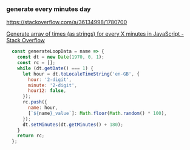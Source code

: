 ### generate every minutes day 


https://stackoverflow.com/a/36134998/1780700

[Generate array of times (as strings) for every X minutes in JavaScript - Stack Overflow](https://stackoverflow.com/questions/36125038/generate-array-of-times-as-strings-for-every-x-minutes-in-javascript "Generate array of times (as strings) for every X minutes in JavaScript - Stack Overflow")


 

```js
  const generateLoopData = name => {
    const dt = new Date(1970, 0, 1);
    const rc = [];
    while (dt.getDate() === 1) {
      let hour = dt.toLocaleTimeString('en-GB', {
        hour: '2-digit',
        minute: '2-digit',
        hour12: false,
      });
      rc.push({
        name: hour,
        [`${name}_value`]: Math.floor(Math.random() * 100),
      });
      dt.setMinutes(dt.getMinutes() + 180);
    }
    return rc;
  };
```
